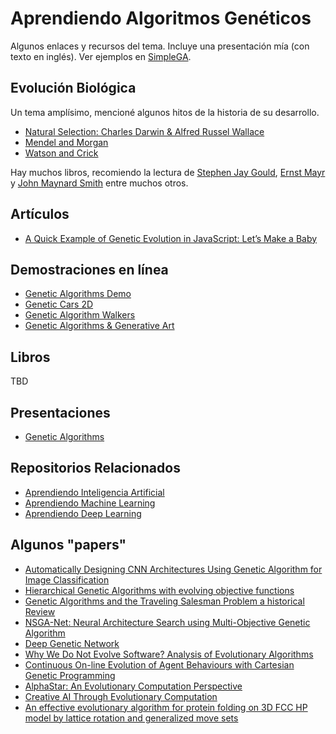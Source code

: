 # Aprendiendo Algoritmos Genéticos

Algunos enlaces y recursos del tema. Incluye una presentación
mía (con texto en inglés). Ver ejemplos en [SimpleGA](https://github.com/ajlopez/SimpleGA).


## Evolución Biológica

Un tema amplísimo, mencioné algunos hitos de la historia
de su desarrollo.

- [Natural Selection: Charles Darwin & Alfred Russel Wallace](https://evolution.berkeley.edu/evolibrary/article/history_14)
- [Mendel and Morgan](http://ibgwww.colorado.edu/~carey/p4102dir/bookchaptersdir/mendel)
- [Watson and Crick](https://www.bbc.co.uk/history/historic_figures/watson_and_crick.shtml)

Hay muchos libros, recomiendo la lectura de [Stephen Jay Gould](https://en.wikipedia.org/wiki/Stephen_Jay_Gould),
[Ernst Mayr](https://en.wikipedia.org/wiki/Ernst_Mayr) y
[John Maynard Smith](https://en.wikipedia.org/wiki/John_Maynard_Smith) entre muchos otros.

## Artículos

- [A Quick Example of Genetic Evolution in JavaScript: Let’s Make a Baby](https://medium.com/datadriveninvestor/a-quick-example-of-genetic-evolution-in-javascript-lets-make-a-baby-5a6f20d5de84)

## Demostraciones en línea

- [Genetic Algorithms Demo](http://math.hws.edu/eck/jsdemo/jsGeneticAlgorithm.html)
- [Genetic Cars 2D](https://rednuht.org/genetic_cars_2/)
- [Genetic Algorithm Walkers](https://rednuht.org/genetic_walkers/)
- [Genetic Algorithms & Generative Art](https://chriscummins.cc/s/genetics/)

## Libros

TBD

## Presentaciones

- [Genetic Algorithms](https://docs.google.com/presentation/d/1-0jaWPg34MELJAFPqd2mx5pG0H1dOrve7pJwVqzBWPU)

## Repositorios Relacionados

- [Aprendiendo Inteligencia Artificial](https://github.com/ajlopez/AprendiendoInteligenciaArtificial)
- [Aprendiendo Machine Learning](https://github.com/ajlopez/AprendiendoMachineLearning)
- [Aprendiendo Deep Learning](https://github.com/ajlopez/AprendiendoDeepLearning)

## Algunos "papers"

- [Automatically Designing CNN Architectures Using Genetic Algorithm for Image Classification](https://arxiv.org/abs/1808.03818)
- [Hierarchical Genetic Algorithms with evolving objective functions](https://arxiv.org/abs/1812.10308)
- [Genetic Algorithms and the Traveling Salesman Problem a historical Review](https://arxiv.org/abs/1901.05737)
- [NSGA-Net: Neural Architecture Search using Multi-Objective Genetic Algorithm](https://arxiv.org/abs/1810.03522)
- [Deep Genetic Network](https://arxiv.org/abs/1811.01845)
- [Why We Do Not Evolve Software? Analysis of Evolutionary Algorithms](https://arxiv.org/abs/1810.07074)
- [Continuous On-line Evolution of Agent Behaviours with Cartesian Genetic Programming](https://arxiv.org/abs/1407.0698)
- [AlphaStar: An Evolutionary Computation Perspective](https://arxiv.org/abs/1902.01724)
- [Creative AI Through Evolutionary Computation](https://arxiv.org/abs/1901.03775)
- [An effective evolutionary algorithm for protein folding on 3D FCC HP model by lattice rotation and generalized move sets](https://www.ncbi.nlm.nih.gov/pmc/articles/PMC3908773/)

